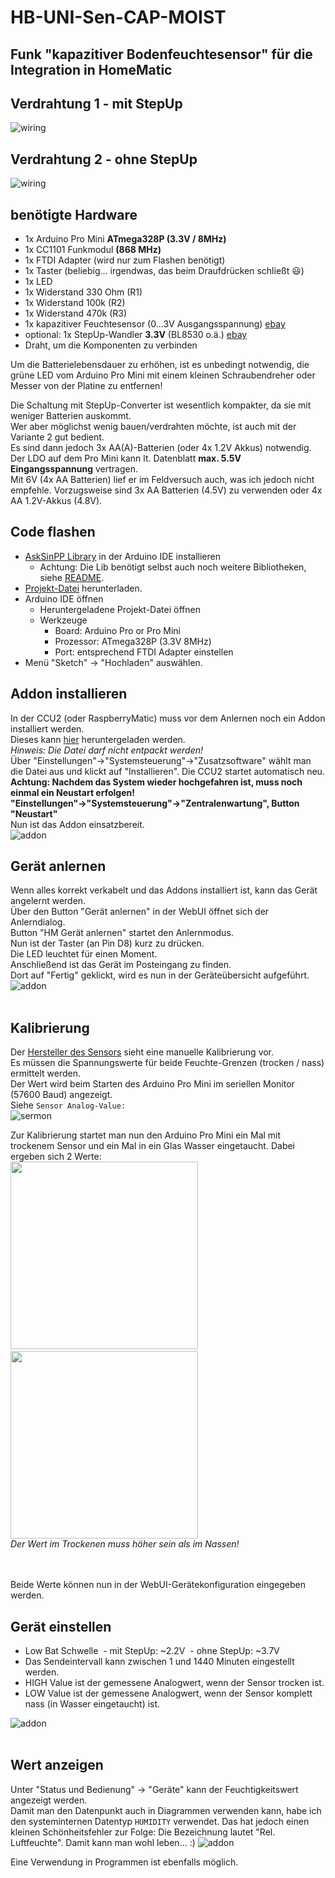 # HB-UNI-Sen-CAP-MOIST
## Funk "kapazitiver Bodenfeuchtesensor" für die Integration in HomeMatic

## Verdrahtung 1 - mit StepUp

![wiring](Images/wiring.png)

## Verdrahtung 2 - ohne StepUp

![wiring](Images/wiring2.png)

## benötigte Hardware
* 1x Arduino Pro Mini **ATmega328P (3.3V / 8MHz)**
* 1x CC1101 Funkmodul **(868 MHz)**
* 1x FTDI Adapter (wird nur zum Flashen benötigt)
* 1x Taster (beliebig... irgendwas, das beim Draufdrücken schließt :smiley:)
* 1x LED 
* 1x Widerstand 330 Ohm (R1)
* 1x Widerstand 100k (R2)
* 1x Widerstand 470k (R3)
* 1x kapazitiver Feuchtesensor (0...3V Ausgangsspannung) [ebay](https://www.ebay.de/itm/152873639264)
* optional: 1x StepUp-Wandler **3.3V** (BL8530 o.ä.) [ebay](https://www.ebay.de/itm/382058974507)
* Draht, um die Komponenten zu verbinden

Um die Batterielebensdauer zu erhöhen, ist es unbedingt notwendig, die grüne LED vom Arduino Pro Mini mit einem kleinen Schraubendreher oder Messer von der Platine zu entfernen!

Die Schaltung mit StepUp-Converter ist wesentlich kompakter, da sie mit weniger Batterien auskommt.<br>
Wer aber möglichst wenig bauen/verdrahten möchte, ist auch mit der Variante 2 gut bedient.<br>
Es sind dann jedoch 3x AA(A)-Batterien (oder 4x 1.2V Akkus) notwendig.<br>
Der LDO auf dem Pro Mini kann lt. Datenblatt **max. 5.5V Eingangsspannung** vertragen.<br>
Mit 6V (4x AA Batterien) lief er im Feldversuch auch, was ich jedoch nicht empfehle. Vorzugsweise sind 3x AA Batterien (4.5V) zu verwenden oder 4x AA 1.2V-Akkus (4.8V).

## Code flashen
- [AskSinPP Library](https://github.com/pa-pa/AskSinPP) in der Arduino IDE installieren
  - Achtung: Die Lib benötigt selbst auch noch weitere Bibliotheken, siehe [README](https://github.com/pa-pa/AskSinPP#required-additional-arduino-libraries).
- [Projekt-Datei](https://raw.githubusercontent.com/jp112sdl/HB-UNI-Sen-TEMP-DS18B20/master/HB-UNI-Sen-CAP-MOIST/HB-UNI-Sen-CAP-MOIST.ino) herunterladen.
- Arduino IDE öffnen
  - Heruntergeladene Projekt-Datei öffnen
  - Werkzeuge
    - Board: Arduino Pro or Pro Mini
    - Prozessor: ATmega328P (3.3V 8MHz) 
    - Port: entsprechend FTDI Adapter
einstellen
- Menü "Sketch" -> "Hochladen" auswählen.

## Addon installieren
In der CCU2 (oder RaspberryMatic) muss vor dem Anlernen noch ein Addon installiert werden.<br>
Dieses kann [hier](https://github.com/jp112sdl/HB-UNI-Sen-CAP-MOIST/raw/master/Addon/HB-UNI-Sen-CAP-MOIST-addon.tgz) heruntergeladen werden.<br>
_Hinweis: Die Datei darf nicht entpackt werden!_<br>
Über "Einstellungen"->"Systemsteuerung"->"Zusatzsoftware" wählt man die Datei aus und klickt auf "Installieren".
Die CCU2 startet automatisch neu.<br>
**Achtung: Nachdem das System wieder hochgefahren ist, muss noch einmal ein Neustart erfolgen!**<br>
**"Einstellungen"->"Systemsteuerung"->"Zentralenwartung", Button "Neustart"**<br>
Nun ist das Addon einsatzbereit.<br>
![addon](Images/ccu_addon.png)

## Gerät anlernen
Wenn alles korrekt verkabelt und das Addons installiert ist, kann das Gerät angelernt werden.<br>
Über den Button "Gerät anlernen" in der WebUI öffnet sich der Anlerndialog.<br>
Button "HM Gerät anlernen" startet den Anlernmodus.<br>
Nun ist der Taster (an Pin D8) kurz zu drücken.<br>
Die LED leuchtet für einen Moment.<br>
Anschließend ist das Gerät im Posteingang zu finden.<br>
Dort auf "Fertig" geklickt, wird es nun in der Geräteübersicht aufgeführt.<br>
![addon](Images/ccu_geraete.png)
<br><br>
## Kalibrierung
Der [Hersteller des Sensors](https://www.dfrobot.com/wiki/index.php/Capacitive_Soil_Moisture_Sensor_SKU:SEN0193) sieht eine manuelle Kalibrierung vor.<br>
Es müssen die Spannungswerte für beide Feuchte-Grenzen (trocken / nass) ermittelt werden.<br>
Der Wert wird beim Starten des Arduino Pro Mini im seriellen Monitor (57600 Baud) angezeigt.<br>
Siehe `Sensor Analog-Value:` <br>
![sermon](Images/arduino_ide_serialmonitor.png)

Zur Kalibrierung startet man nun den Arduino Pro Mini ein Mal mit trockenem Sensor und ein Mal in ein Glas Wasser eingetaucht.
Dabei ergeben sich 2 Werte:<br>
<img src="Images/sensor_trocken.png" width=300>&nbsp;<img src="Images/sensor_nass.png" width=300>
<br>
_Der Wert im Trockenen muss höher sein als im Nassen!_

<br><br>
Beide Werte können nun in der WebUI-Gerätekonfiguration eingegeben werden.

## Gerät einstellen
- Low Bat Schwelle
  - mit StepUp: ~2.2V
  - ohne StepUp: ~3.7V
- Das Sendeintervall kann zwischen 1 und 1440 Minuten eingestellt werden.<br>
- HIGH Value ist der gemessene Analogwert, wenn der Sensor trocken ist.<br>
- LOW Value ist der gemessene Analogwert, wenn der Sensor komplett nass (in Wasser eingetaucht) ist.<br>

![addon](Images/ccu_einstellungen.png)
<br><br>
## Wert anzeigen
Unter "Status und Bedienung" -> "Geräte" kann der Feuchtigkeitswert angezeigt werden.<br>
Damit man den Datenpunkt auch in Diagrammen verwenden kann, habe ich den systeminternen Datentyp `HUMIDITY` verwendet.
Das hat jedoch einen kleinen Schönheitsfehler zur Folge: Die Bezeichnung lautet "Rel. Luftfeuchte".
Damit kann man wohl leben... :) 
![addon](Images/ccu_status.png)



Eine Verwendung in Programmen ist ebenfalls möglich.



